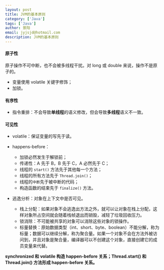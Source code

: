 ```yaml
---
layout: post
title: JVM的基本原则
category: ['Java']
tags: ['Java']
author: 景阳
email: jyjsjd@hotmail.com
description: JVM的基本原则
---
```


#### 原子性
原子操作不可中断，也不会被多线程干扰。对 long 或 double 来说，操作不是原子的。
* 变量使用 volatile 关键字修饰；
* 加锁。

#### 有序性
* 指令重排：不会导致**单线程**的语义修改，但会导致**多线程**语义不一致。

#### 可见性
* volatile：保证变量的写先于读。

* happens-before：
  - 加锁必然发生于解锁前；
  - 传递性：A 先于 B，B 先于 C，A 必然先于 C；
  - 线程的 `start()` 方法先于其他每一个方法；
  - 线程的所有方法先于 `Thread.join()`；
  - 线程的`中断`先于被中断的代码；
  - 构造函数的结束先于 `finalize()` 方法。

* 逃逸分析：对象在上下文中是否可见。
  - 栈上分配：如果对象不会逃逸出方法之外，就可以让对象在栈上分配，这样对象所占空间就会随着栈帧退出而销毁，减轻了垃圾回收压力。
  - 锁消除：不可能被共享的对象可以消除这些对象的锁操作。
  - 标量替换：原始数据类型（int、short、byte、boolean）不能分解，称为标量；数据可以继续分解，称为聚合量。如果一个对象不会在方法外被访问到，并且对象是聚合量，编译器可以不创建这个对象，直接创建它的成员变量来代替。

**synchronized 和 volatile 构造 happen-before 关系；Thread.start() 和 Thread.join() 方法形成 happen-before 关系。**
